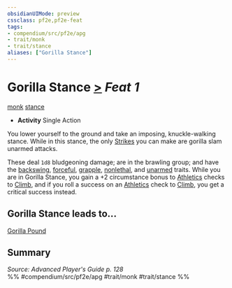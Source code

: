 ```yaml
---
obsidianUIMode: preview
cssclass: pf2e,pf2e-feat
tags:
- compendium/src/pf2e/apg
- trait/monk
- trait/stance
aliases: ["Gorilla Stance"]
---
```

# Gorilla Stance  [>](/rules/core-rulebook/chapter-9-playing-the-game.md#Actions "Single Action") *Feat 1*  
[monk](/rules/traits/monk.md)  [stance](/rules/traits/stance.md)  

- **Activity** Single Action

You lower yourself to the ground and take an imposing, knuckle-walking stance. While in this stance, the only [Strikes](/rules/actions/strike.md) you can make are gorilla slam unarmed attacks.

These deal `1d8` bludgeoning damage; are in the brawling group; and have the [backswing](/rules/traits/backswing.md), [forceful](/rules/traits/forceful.md), [grapple](/rules/traits/grapple.md), [nonlethal](/rules/traits/nonlethal.md), and [unarmed](/rules/traits/unarmed.md) traits. While you are in Gorilla Stance, you gain a +2 circumstance bonus to [Athletics](/compendium/skills.md#Athletics) checks to [Climb](/rules/actions/climb.md), and if you roll a success on an [Athletics](/compendium/skills.md#Athletics) check to [Climb](/rules/actions/climb.md), you get a critical success instead.

## Gorilla Stance leads to...

[Gorilla Pound](/compendium/feats/gorilla-pound-apg.md)

## Summary

*Source: Advanced Player's Guide p. 128*  
%% #compendium/src/pf2e/apg #trait/monk #trait/stance %%